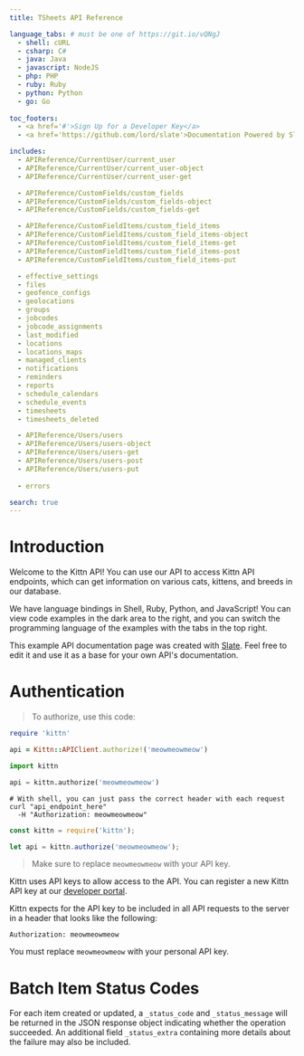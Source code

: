 ```yaml
---
title: TSheets API Reference

language_tabs: # must be one of https://git.io/vQNgJ
  - shell: cURL
  - csharp: C#
  - java: Java
  - javascript: NodeJS
  - php: PHP
  - ruby: Ruby
  - python: Python
  - go: Go
 
toc_footers:
  - <a href='#'>Sign Up for a Developer Key</a>
  - <a href='https://github.com/lord/slate'>Documentation Powered by Slate</a>

includes:
  - APIReference/CurrentUser/current_user
  - APIReference/CurrentUser/current_user-object
  - APIReference/CurrentUser/current_user-get

  - APIReference/CustomFields/custom_fields  
  - APIReference/CustomFields/custom_fields-object
  - APIReference/CustomFields/custom_fields-get

  - APIReference/CustomFieldItems/custom_field_items
  - APIReference/CustomFieldItems/custom_field_items-object
  - APIReference/CustomFieldItems/custom_field_items-get
  - APIReference/CustomFieldItems/custom_field_items-post
  - APIReference/CustomFieldItems/custom_field_items-put  

  - effective_settings
  - files
  - geofence_configs
  - geolocations
  - groups
  - jobcodes
  - jobcode_assignments
  - last_modified
  - locations
  - locations_maps
  - managed_clients
  - notifications
  - reminders
  - reports
  - schedule_calendars
  - schedule_events
  - timesheets
  - timesheets_deleted

  - APIReference/Users/users
  - APIReference/Users/users-object
  - APIReference/Users/users-get
  - APIReference/Users/users-post
  - APIReference/Users/users-put
  
  - errors

search: true
---
```


# Introduction

Welcome to the Kittn API! You can use our API to access Kittn API endpoints, which can get information on various cats, kittens, and breeds in our database.

We have language bindings in Shell, Ruby, Python, and JavaScript! You can view code examples in the dark area to the right, and you can switch the programming language of the examples with the tabs in the top right.

This example API documentation page was created with [Slate](https://github.com/lord/slate). Feel free to edit it and use it as a base for your own API's documentation.

# Authentication

> To authorize, use this code:

```ruby
require 'kittn'

api = Kittn::APIClient.authorize!('meowmeowmeow')
```

```python
import kittn

api = kittn.authorize('meowmeowmeow')
```

```shell
# With shell, you can just pass the correct header with each request
curl "api_endpoint_here"
  -H "Authorization: meowmeowmeow"
```

```javascript
const kittn = require('kittn');

let api = kittn.authorize('meowmeowmeow');
```

> Make sure to replace `meowmeowmeow` with your API key.

Kittn uses API keys to allow access to the API. You can register a new Kittn API key at our [developer portal](http://example.com/developers).

Kittn expects for the API key to be included in all API requests to the server in a header that looks like the following:

`Authorization: meowmeowmeow`

<aside class="notice">
You must replace <code>meowmeowmeow</code> with your personal API key.
</aside>

# Batch Item Status Codes
For each item created or updated, a `_status_code` and `_status_message` will be returned in the JSON response object indicating whether the operation succeeded. An additional field `_status_extra` containing more details about the failure may also be included.
